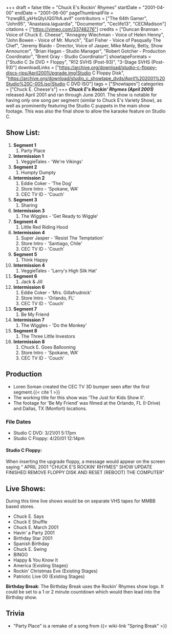 +++
draft = false
title = "Chuck E's Rockin' Rhymes"
startDate = "2001-04-00"
endDate = "2001-06-00"
pageThumbnailFile = "hzwqBS_ykHsQIyUQG1hA.avif"
contributors = ["The 64th Gamer", "John95", "Anastasia.laguardia", "Documentor", "Ceclife13", "CECMadison"]
citations = ["https://vimeo.com/33748276"]
credits = ["Duncan Brannan - Voice of Chuck E. Cheese", "Annagrey Wiechman - Voice of Helen Henny", "John Bowen - Voice of Mr. Munch", "Earl Fisher - Voice of Pasqually The Chef", "Jeremy Blaido - Director, Voice of Jasper, Mike Manly, Betty, Show Announcer", "Brian Hagan - Studio Manager", "Robert Gotcher - Production Coordinator", "Brent Gray - Studio Coordinator"]
showtapeFormats = ["Studio C 3x DVD + Floppy", "R12 SVHS (Post-93)", "3-Stage SVHS (Post-93)"]
downloadLinks = ["https://archive.org/download/studio-c-floppy-discs-rips/April2001Upgrade.img|Studio C Floppy Disk", "https://archive.org/download/studio_c_showtape_dvds/April%202001%20Studio%20C-005.iso|Studio C DVD ISO"]
tags = ["Showtapes"]
categories = ["Chuck E. Cheese's"]
+++
***Chuck E's Rockin' Rhymes (April 2001)*** released April 2001 and ran through June 2001.
The show is notable for having only one song per segment (similar to Chuck E's Variety Show), as well as prominently featuring the Studio C puppets in the main show footage. This was also the final show to allow the karaoke feature on Studio C.

## Show List:

1.  **Segment 1**
    1.  Party Place
2.  **Intermission 1**
    1.  VeggieTales - 'We're Vikings'
3.  **Segment 2**
    1.  Humpty Dumpty
4.  **Intermission 2**
    1.  Eddie Coker - 'The Dog'
    2.  Store Intro - 'Spokane, WA'
    3.  CEC TV ID - 'Couch'
5.  **Segment 3**
    1.  Sharing
6.  **Intermission 3**
    1.  The Wiggles - 'Get Ready to Wiggle'
7.  **Segment 4**
    1.  Little Red Riding Hood
8.  **Intermission 4**
    1.  Super Jasper - 'Resist The Temptation'
    2.  Store Intro - 'Santiago, Chile'
    3.  CEC TV ID - 'Couch'
9.  **Segment 5**
    1.  Think Happy
10. **Intermission 4**
    1.  VeggieTales - 'Larry's High Silk Hat'
11. **Segment 6**
    1.  Jack & Jill
12. **Intermission 6**
    1.  Eddie Coker - 'Mrs. Gillafrudnick'
    2.  Store Intro - 'Orlando, FL'
    3.  CEC TV ID - 'Couch'
13. **Segment 7**
    1.  Be My Friend
14. **Intermission 7**
    1.  The Wiggles - 'Do the Monkey'
15. **Segment 8**
    1.  The Three Little Investors
16. **Intermission 8**
    1.  Chuck E. Goes Ballooning
    2.  Store Intro - 'Spokane, WA'
    3.  CEC TV ID - 'Couch'

## Production

- Loren Soman created the CEC TV 3D bumper seen after the first segment.{{< cite 1 >}}
- The working title for this show was 'The Just for Kids Show II'.
- The footage for 'Be My Friend' was filmed at the Orlando, FL (I-Drive) and Dallas, TX (Monfort) locations.

### File Dates

- Studio C DVD: 3/21/01 5:17pm
- Studio C Floppy: 4/20/01 12:14pm

#### Studio C Floppy:

When inserting the upgrade floppy, a message would appear on the screen saying
“ APRIL 2001 "CHUCK E'S ROCKIN' RHYMES" SHOW UPDATE FINISHED
 REMOVE FLOPPY DISK AND RESET (REBOOT) THE COMPUTER"

## Live Shows:

During this time live shows would be on separate VHS tapes for MMBB based stores.

- Chuck E. Says
- Chuck E Shuffle
- Chuck E. March 2001
- Havin' a Party 2001
- Birthday Star 2001
- Spanish Birthday
- Chuck E. Swing
- BINGO
- Happy & You Know It
- America (Existing Stages)
- Rockin' Christmas Eve (Existing Stages)
- Patriotic Live 00 (Existing Stages)

**Birthday Break**: The Birthday Break uses the Rockin' Rhymes show logo. It could be set to a 1 or 2 minute countdown which would then lead into the Birthday show.

## Trivia

- "Party Place" is a remake of a song from {{< wiki-link "Spring Break" >}}
